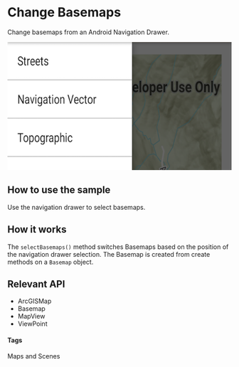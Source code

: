 # Change Basemaps
Change basemaps from an Android Navigation Drawer.

![Change Basemaps App](change-basemaps.png)

## How to use the sample
Use the navigation drawer to select basemaps.

## How it works
The `selectBasemaps()` method switches Basemaps based on the position of the navigation drawer selection. The Basemap is created from create methods on a `Basemap` object.  

## Relevant API
* ArcGISMap
* Basemap
* MapView
* ViewPoint

#### Tags
Maps and Scenes